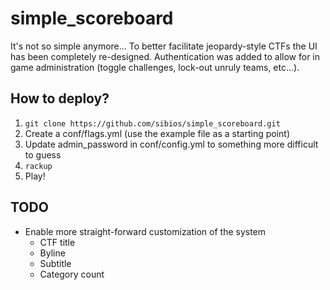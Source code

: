 simple_scoreboard
=================

It's not so simple anymore...  To better facilitate jeopardy-style CTFs the UI has been completely re-designed.  Authentication was added to allow for in game administration (toggle challenges, lock-out unruly teams, etc...).

How to deploy?
--------------

1. `git clone https://github.com/sibios/simple_scoreboard.git`
2. Create a conf/flags.yml (use the example file as a starting point)
3. Update admin_password in conf/config.yml to something more difficult to guess
4. `rackup`
5. Play!


TODO
----

- Enable more straight-forward customization of the system
	- CTF title
	- Byline
	- Subtitle
	- Category count
